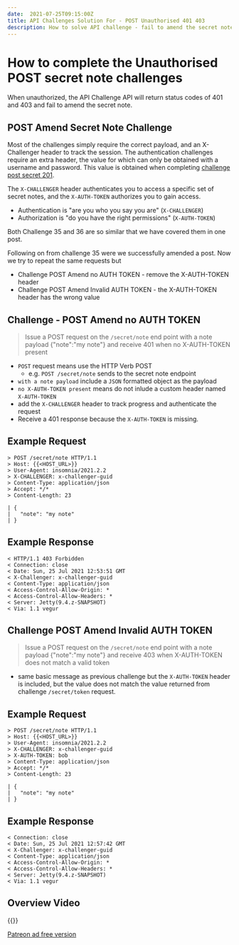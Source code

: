 ```yaml
---
date:  2021-07-25T09:15:00Z
title: API Challenges Solution For - POST Unauthorised 401 403
description: How to solve API challenge - fail to amend the secret note with a POST request and receive 401 and 403 status codes
---
```


# How to complete the Unauthorised POST secret note challenges

When unauthorized, the API Challenge API will return status codes of 401 and 403 and fail to amend the secret note.

## 	POST Amend Secret Note Challenge

Most of the challenges simply require the correct payload, and an X-Challenger header to track the session. The authentication challenges require an extra header, the value for which can only be obtained with a username and password. This value is obtained when completing [challenge post secret 201](/apichallenges/solutions/authentication/post-secret-201).

The `X-CHALLENGER` header authenticates you to access a specific set of secret notes, and the `X-AUTH-TOKEN` authorizes you to gain access.

- Authentication is "are you who you say you are" (`X-CHALLENGER`)
- Authorization is "do you have the right permissions" (`X-AUTH-TOKEN`)

Both Challenge 35 and 36 are so similar that we have covered them in one post.

Following on from challenge 35 were we successfully amended a post. Now we try to repeat the same requests but

- Challenge POST Amend no AUTH TOKEN - remove the X-AUTH-TOKEN header
- Challenge POST Amend Invalid AUTH TOKEN - the X-AUTH-TOKEN header has the wrong value

## Challenge - POST Amend no AUTH TOKEN

> Issue a POST request on the `/secret/note` end point with a note payload {"note":"my note"} and receive 401 when no X-AUTH-TOKEN present

- `POST` request means use the HTTP Verb POST
    - e.g. `POST /secret/note` sends to the secret note endpoint
- `with a note payload` include a `JSON` formatted object as the payload
- `no X-AUTH-TOKEN present` means do not inlude a custom header named `X-AUTH-TOKEN`
- add the `X-CHALLENGER` header to track progress and authenticate the request
- Receive a 401 response because the `X-AUTH-TOKEN` is missing.

## Example Request

```
> POST /secret/note HTTP/1.1
> Host: {{<HOST_URL>}}
> User-Agent: insomnia/2021.2.2
> X-CHALLENGER: x-challenger-guid
> Content-Type: application/json
> Accept: */*
> Content-Length: 23

| {
|   "note": "my note"
| }
```

## Example Response

```
< HTTP/1.1 403 Forbidden
< Connection: close
< Date: Sun, 25 Jul 2021 12:53:51 GMT
< X-Challenger: x-challenger-guid
< Content-Type: application/json
< Access-Control-Allow-Origin: *
< Access-Control-Allow-Headers: *
< Server: Jetty(9.4.z-SNAPSHOT)
< Via: 1.1 vegur
```



## Challenge POST Amend Invalid AUTH TOKEN

> Issue a POST request on the `/secret/note` end point with a note payload {"note":"my note"} and receive 403 when X-AUTH-TOKEN does not match a valid token

- same basic message as previous challenge but the `X-AUTH-TOKEN` header is included, but the value does not match the value returned from challenge `/secret/token` request.

## Example Request

```
> POST /secret/note HTTP/1.1
> Host: {{<HOST_URL>}}
> User-Agent: insomnia/2021.2.2
> X-CHALLENGER: x-challenger-guid
> X-AUTH-TOKEN: bob
> Content-Type: application/json
> Accept: */*
> Content-Length: 23

| {
|   "note": "my note"
| }
```

## Example Response

```
< Connection: close
< Date: Sun, 25 Jul 2021 12:57:42 GMT
< X-Challenger: x-challenger-guid
< Content-Type: application/json
< Access-Control-Allow-Origin: *
< Access-Control-Allow-Headers: *
< Server: Jetty(9.4.z-SNAPSHOT)
< Via: 1.1 vegur
```


## Overview Video

{{<youtube-embed key="A9T9yjzEOEE" title="Solution to POST unauthorized and forbidden challenges using header">}}

[Patreon ad free version](https://www.patreon.com/posts/54091910)




